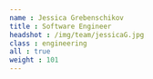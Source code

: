 ```yaml
---
name : Jessica Grebenschikov
title : Software Engineer
headshot : /img/team/jessicaG.jpg
class : engineering
all : true
weight : 101
---
```

